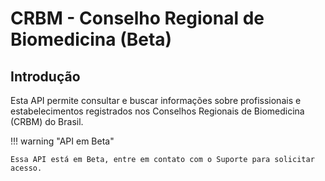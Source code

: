 # CRBM - Conselho Regional de Biomedicina (Beta)

## Introdução

Esta API permite consultar e buscar informações sobre profissionais e
estabelecimentos registrados nos Conselhos Regionais de Biomedicina (CRBM) do Brasil.

!!! warning "API em Beta"

    Essa API está em Beta, entre em contato com o Suporte para solicitar acesso.
